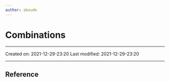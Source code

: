 ```yaml
---
author: aboude
---
```

# Combinations
___

Created on: 2021-12-29-23:20
Last modified: 2021-12-29-23:20

___

## Reference